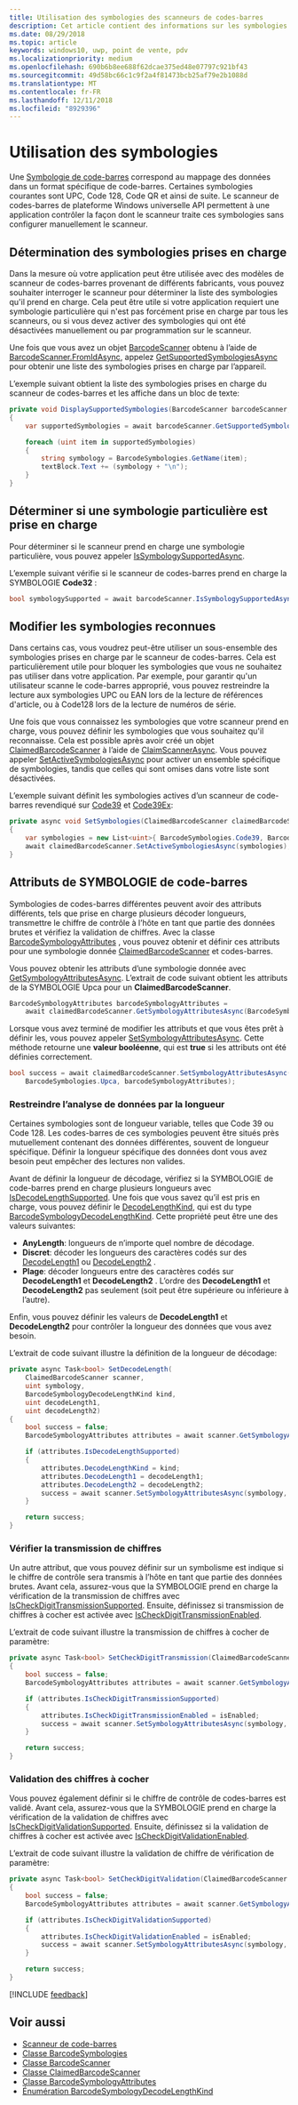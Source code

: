 ```yaml
---
title: Utilisation des symbologies des scanneurs de codes-barres
description: Cet article contient des informations sur les symbologies de scanneur de code-barres.
ms.date: 08/29/2018
ms.topic: article
keywords: windows10, uwp, point de vente, pdv
ms.localizationpriority: medium
ms.openlocfilehash: 690b6b8ee688f62dcae375ed48e07797c921bf43
ms.sourcegitcommit: 49d58bc66c1c9f2a4f81473bcb25af79e2b1088d
ms.translationtype: MT
ms.contentlocale: fr-FR
ms.lasthandoff: 12/11/2018
ms.locfileid: "8929396"
---
```

# <a name="working-with-symbologies"></a>Utilisation des symbologies
Une [Symbologie de code-barres](https://docs.microsoft.com/uwp/api/windows.devices.pointofservice.barcodesymbologies) correspond au mappage des données dans un format spécifique de code-barres. Certaines symbologies courantes sont UPC, Code 128, Code QR et ainsi de suite.  Le scanneur de codes-barres de plateforme Windows universelle API permettent à une application contrôler la façon dont le scanneur traite ces symbologies sans configurer manuellement le scanneur. 

## <a name="determine-which-symbologies-are-supported"></a>Détermination des symbologies prises en charge 
Dans la mesure où votre application peut être utilisée avec des modèles de scanneur de codes-barres provenant de différents fabricants, vous pouvez souhaiter interroger le scanneur pour déterminer la liste des symbologies qu'il prend en charge.  Cela peut être utile si votre application requiert une symbologie particulière qui n'est pas forcément prise en charge par tous les scanneurs, ou si vous devez activer des symbologies qui ont été désactivées manuellement ou par programmation sur le scanneur.

Une fois que vous avez un objet [BarcodeScanner](https://docs.microsoft.com/uwp/api/windows.devices.pointofservice.barcodescanner) obtenu à l’aide de [BarcodeScanner.FromIdAsync](https://docs.microsoft.com/uwp/api/windows.devices.pointofservice.barcodescanner.fromidasync), appelez [GetSupportedSymbologiesAsync](https://docs.microsoft.com/uwp/api/windows.devices.pointofservice.barcodescanner.getsupportedsymbologiesasync#Windows_Devices_PointOfService_BarcodeScanner_GetSupportedSymbologiesAsync) pour obtenir une liste des symbologies prises en charge par l’appareil.

L’exemple suivant obtient la liste des symbologies prises en charge du scanneur de codes-barres et les affiche dans un bloc de texte:

```cs
private void DisplaySupportedSymbologies(BarcodeScanner barcodeScanner, TextBlock textBlock) 
{
    var supportedSymbologies = await barcodeScanner.GetSupportedSymbologiesAsync();

    foreach (uint item in supportedSymbologies)
    {
        string symbology = BarcodeSymbologies.GetName(item);
        textBlock.Text += (symbology + "\n");
    }
}
```

## <a name="determine-if-a-specific-symbology-is-supported"></a>Déterminer si une symbologie particulière est prise en charge
Pour déterminer si le scanneur prend en charge une symbologie particulière, vous pouvez appeler [IsSymbologySupportedAsync](https://docs.microsoft.com/uwp/api/windows.devices.pointofservice.barcodescanner.issymbologysupportedasync#Windows_Devices_PointOfService_BarcodeScanner_IsSymbologySupportedAsync_System_UInt32_).

L’exemple suivant vérifie si le scanneur de codes-barres prend en charge la SYMBOLOGIE **Code32** :

```cs
bool symbologySupported = await barcodeScanner.IsSymbologySupportedAsync(BarcodeSymbologies.Code32);
```

## <a name="change-which-symbologies-are-recognized"></a>Modifier les symbologies reconnues
Dans certains cas, vous voudrez peut-être utiliser un sous-ensemble des symbologies prises en charge par le scanneur de codes-barres.  Cela est particulièrement utile pour bloquer les symbologies que vous ne souhaitez pas utiliser dans votre application. Par exemple, pour garantir qu'un utilisateur scanne le code-barres approprié, vous pouvez restreindre la lecture aux symbologies UPC ou EAN lors de la lecture de références d'article, ou à Code128 lors de la lecture de numéros de série.

Une fois que vous connaissez les symbologies que votre scanneur prend en charge, vous pouvez définir les symbologies que vous souhaitez qu'il reconnaisse.  Cela est possible après avoir créé un objet [ClaimedBarcodeScanner](https://docs.microsoft.com/uwp/api/windows.devices.pointofservice.claimedbarcodescanner) à l’aide de [ClaimScannerAsync](https://docs.microsoft.com/uwp/api/windows.devices.pointofservice.barcodescanner.claimscannerasync#Windows_Devices_PointOfService_BarcodeScanner_ClaimScannerAsync). Vous pouvez appeler [SetActiveSymbologiesAsync](https://docs.microsoft.com/uwp/api/windows.devices.pointofservice.claimedbarcodescanner.setactivesymbologiesasync#Windows_Devices_PointOfService_ClaimedBarcodeScanner_SetActiveSymbologiesAsync_Windows_Foundation_Collections_IIterable_System_UInt32__) pour activer un ensemble spécifique de symbologies, tandis que celles qui sont omises dans votre liste sont désactivées.

L’exemple suivant définit les symbologies actives d’un scanneur de code-barres revendiqué sur [Code39](https://docs.microsoft.com/uwp/api/windows.devices.pointofservice.barcodesymbologies.code39#Windows_Devices_PointOfService_BarcodeSymbologies_Code39) et [Code39Ex](https://docs.microsoft.com/uwp/api/windows.devices.pointofservice.barcodesymbologies.code39ex):

```cs
private async void SetSymbologies(ClaimedBarcodeScanner claimedBarcodeScanner) 
{
    var symbologies = new List<uint>{ BarcodeSymbologies.Code39, BarcodeSymbologies.Code39Ex };
    await claimedBarcodeScanner.SetActiveSymbologiesAsync(symbologies);
}
```

## <a name="barcode-symbology-attributes"></a>Attributs de SYMBOLOGIE de code-barres
Symbologies de codes-barres différentes peuvent avoir des attributs différents, tels que prise en charge plusieurs décoder longueurs, transmettre le chiffre de contrôle à l’hôte en tant que partie des données brutes et vérifiez la validation de chiffres. Avec la classe [BarcodeSymbologyAttributes](https://docs.microsoft.com/uwp/api/windows.devices.pointofservice.barcodesymbologyattributes) , vous pouvez obtenir et définir ces attributs pour une symbologie donnée [ClaimedBarcodeScanner](https://docs.microsoft.com/uwp/api/windows.devices.pointofservice.claimedbarcodescanner) et codes-barres.

Vous pouvez obtenir les attributs d’une symbologie donnée avec [GetSymbologyAttributesAsync](https://docs.microsoft.com/uwp/api/windows.devices.pointofservice.claimedbarcodescanner.getsymbologyattributesasync#Windows_Devices_PointOfService_ClaimedBarcodeScanner_GetSymbologyAttributesAsync_System_UInt32_). L’extrait de code suivant obtient les attributs de la SYMBOLOGIE Upca pour un **ClaimedBarcodeScanner**.

```cs
BarcodeSymbologyAttributes barcodeSymbologyAttributes = 
    await claimedBarcodeScanner.GetSymbologyAttributesAsync(BarcodeSymbologies.Upca);
```

Lorsque vous avez terminé de modifier les attributs et que vous êtes prêt à définir les, vous pouvez appeler [SetSymbologyAttributesAsync](https://docs.microsoft.com/uwp/api/windows.devices.pointofservice.claimedbarcodescanner.setsymbologyattributesasync). Cette méthode retourne une **valeur booléenne**, qui est **true** si les attributs ont été définies correctement.

```cs
bool success = await claimedBarcodeScanner.SetSymbologyAttributesAsync(
    BarcodeSymbologies.Upca, barcodeSymbologyAttributes);
```

### <a name="restrict-scan-data-by-data-length"></a>Restreindre l’analyse de données par la longueur
Certaines symbologies sont de longueur variable, telles que Code 39 ou Code 128.  Les codes-barres de ces symbologies peuvent être situés près mutuellement contenant des données différentes, souvent de longueur spécifique. Définir la longueur spécifique des données dont vous avez besoin peut empêcher des lectures non valides.

Avant de définir la longueur de décodage, vérifiez si la SYMBOLOGIE de code-barres prend en charge plusieurs longueurs avec [IsDecodeLengthSupported](https://docs.microsoft.com/uwp/api/windows.devices.pointofservice.barcodesymbologyattributes.isdecodelengthsupported#Windows_Devices_PointOfService_BarcodeSymbologyAttributes_IsDecodeLengthSupported). Une fois que vous savez qu’il est pris en charge, vous pouvez définir le [DecodeLengthKind](https://docs.microsoft.com/uwp/api/windows.devices.pointofservice.barcodesymbologyattributes.decodelengthkind#Windows_Devices_PointOfService_BarcodeSymbologyAttributes_DecodeLengthKind), qui est du type [BarcodeSymbologyDecodeLengthKind](https://docs.microsoft.com/uwp/api/windows.devices.pointofservice.barcodesymbologydecodelengthkind). Cette propriété peut être une des valeurs suivantes:

* **AnyLength**: longueurs de n’importe quel nombre de décodage.
* **Discret**: décoder les longueurs des caractères codés sur des [DecodeLength1](https://docs.microsoft.com/uwp/api/windows.devices.pointofservice.barcodesymbologyattributes.decodelength1) ou [DecodeLength2](https://docs.microsoft.com/uwp/api/windows.devices.pointofservice.barcodesymbologyattributes.decodelength2) .
* **Plage**: décoder longueurs entre des caractères codés sur **DecodeLength1** et **DecodeLength2** . L’ordre des **DecodeLength1** et **DecodeLength2** pas seulement (soit peut être supérieure ou inférieure à l’autre).

Enfin, vous pouvez définir les valeurs de **DecodeLength1** et **DecodeLength2** pour contrôler la longueur des données que vous avez besoin.

L’extrait de code suivant illustre la définition de la longueur de décodage:

```cs
private async Task<bool> SetDecodeLength(
    ClaimedBarcodeScanner scanner,
    uint symbology, 
    BarcodeSymbologyDecodeLengthKind kind, 
    uint decodeLength1, 
    uint decodeLength2)
{
    bool success = false;
    BarcodeSymbologyAttributes attributes = await scanner.GetSymbologyAttributesAsync(symbology);

    if (attributes.IsDecodeLengthSupported)
    {
        attributes.DecodeLengthKind = kind;
        attributes.DecodeLength1 = decodeLength1;
        attributes.DecodeLength2 = decodeLength2;
        success = await scanner.SetSymbologyAttributesAsync(symbology, attributes);
    }

    return success;
}
```

### <a name="check-digit-transmission"></a>Vérifier la transmission de chiffres

Un autre attribut, que vous pouvez définir sur un symbolisme est indique si le chiffre de contrôle sera transmis à l’hôte en tant que partie des données brutes. Avant cela, assurez-vous que la SYMBOLOGIE prend en charge la vérification de la transmission de chiffres avec [IsCheckDigitTransmissionSupported](https://docs.microsoft.com/uwp/api/windows.devices.pointofservice.barcodesymbologyattributes.ischeckdigittransmissionsupported). Ensuite, définissez si transmission de chiffres à cocher est activée avec [IsCheckDigitTransmissionEnabled](https://docs.microsoft.com/uwp/api/windows.devices.pointofservice.barcodesymbologyattributes.ischeckdigittransmissionenabled).

L’extrait de code suivant illustre la transmission de chiffres à cocher de paramètre:

```cs
private async Task<bool> SetCheckDigitTransmission(ClaimedBarcodeScanner scanner, uint symbology, bool isEnabled)
{
    bool success = false;
    BarcodeSymbologyAttributes attributes = await scanner.GetSymbologyAttributesAsync(symbology);

    if (attributes.IsCheckDigitTransmissionSupported)
    {
        attributes.IsCheckDigitTransmissionEnabled = isEnabled;
        success = await scanner.SetSymbologyAttributesAsync(symbology, attributes);
    }

    return success;
}
```

### <a name="check-digit-validation"></a>Validation des chiffres à cocher

Vous pouvez également définir si le chiffre de contrôle de codes-barres est validé. Avant cela, assurez-vous que la SYMBOLOGIE prend en charge la vérification de la validation de chiffres avec [IsCheckDigitValidationSupported](https://docs.microsoft.com/uwp/api/windows.devices.pointofservice.barcodesymbologyattributes.ischeckdigitvalidationsupported). Ensuite, définissez si la validation de chiffres à cocher est activée avec [IsCheckDigitValidationEnabled](https://docs.microsoft.com/uwp/api/windows.devices.pointofservice.barcodesymbologyattributes.ischeckdigitvalidationenabled).

L’extrait de code suivant illustre la validation de chiffre de vérification de paramètre:

```cs
private async Task<bool> SetCheckDigitValidation(ClaimedBarcodeScanner scanner, uint symbology, bool isEnabled)
{
    bool success = false;
    BarcodeSymbologyAttributes attributes = await scanner.GetSymbologyAttributesAsync(symbology);

    if (attributes.IsCheckDigitValidationSupported)
    {
        attributes.IsCheckDigitValidationEnabled = isEnabled;
        success = await scanner.SetSymbologyAttributesAsync(symbology, attributes);
    }

    return success;
}
```

[!INCLUDE [feedback](./includes/pos-feedback.md)]

## <a name="see-also"></a>Voir aussi

* [Scanneur de code-barres](pos-barcodescanner.md)
* [Classe BarcodeSymbologies](https://docs.microsoft.com/uwp/api/windows.devices.pointofservice.barcodesymbologies)
* [Classe BarcodeScanner](https://docs.microsoft.com/uwp/api/windows.devices.pointofservice.barcodescanner)
* [Classe ClaimedBarcodeScanner](https://docs.microsoft.com/uwp/api/windows.devices.pointofservice.claimedbarcodescanner)
* [Classe BarcodeSymbologyAttributes](https://docs.microsoft.com/uwp/api/windows.devices.pointofservice.barcodesymbologyattributes)
* [Énumération BarcodeSymbologyDecodeLengthKind](https://docs.microsoft.com/uwp/api/windows.devices.pointofservice.barcodesymbologydecodelengthkind)